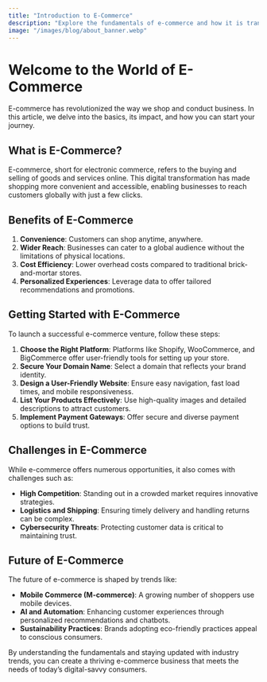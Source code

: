 ```yaml
---
title: "Introduction to E-Commerce"
description: "Explore the fundamentals of e-commerce and how it is transforming the retail industry."
image: "/images/blog/about_banner.webp"
---
```


# Welcome to the World of E-Commerce

E-commerce has revolutionized the way we shop and conduct business. In this article, we delve into the basics, its impact, and how you can start your journey.

## What is E-Commerce?

E-commerce, short for electronic commerce, refers to the buying and selling of goods and services online. This digital transformation has made shopping more convenient and accessible, enabling businesses to reach customers globally with just a few clicks.

## Benefits of E-Commerce

1. **Convenience**: Customers can shop anytime, anywhere.
2. **Wider Reach**: Businesses can cater to a global audience without the limitations of physical locations.
3. **Cost Efficiency**: Lower overhead costs compared to traditional brick-and-mortar stores.
4. **Personalized Experiences**: Leverage data to offer tailored recommendations and promotions.

## Getting Started with E-Commerce

To launch a successful e-commerce venture, follow these steps:

1. **Choose the Right Platform**: Platforms like Shopify, WooCommerce, and BigCommerce offer user-friendly tools for setting up your store.
2. **Secure Your Domain Name**: Select a domain that reflects your brand identity.
3. **Design a User-Friendly Website**: Ensure easy navigation, fast load times, and mobile responsiveness.
4. **List Your Products Effectively**: Use high-quality images and detailed descriptions to attract customers.
5. **Implement Payment Gateways**: Offer secure and diverse payment options to build trust.

## Challenges in E-Commerce

While e-commerce offers numerous opportunities, it also comes with challenges such as:

-   **High Competition**: Standing out in a crowded market requires innovative strategies.
-   **Logistics and Shipping**: Ensuring timely delivery and handling returns can be complex.
-   **Cybersecurity Threats**: Protecting customer data is critical to maintaining trust.

## Future of E-Commerce

The future of e-commerce is shaped by trends like:

-   **Mobile Commerce (M-commerce)**: A growing number of shoppers use mobile devices.
-   **AI and Automation**: Enhancing customer experiences through personalized recommendations and chatbots.
-   **Sustainability Practices**: Brands adopting eco-friendly practices appeal to conscious consumers.

By understanding the fundamentals and staying updated with industry trends, you can create a thriving e-commerce business that meets the needs of today’s digital-savvy consumers.
